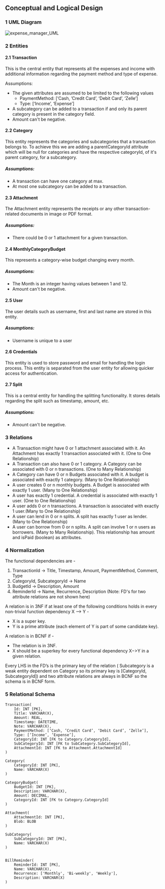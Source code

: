 ## Conceptual and Logical Design

### 1 UML Diagram
![expense_manager_UML](https://github.com/cs411-alawini/sp24-cs411-team051-OneOOne/assets/42375666/bf7c95e7-0277-49ab-8c0f-bc76424db6d7)


### 2 Entities

#### 2.1 Transaction
  This is the central entity that represents all the expenses and income with additional information regarding the payment method and type of expense.
  
  Assumptions:
  - The given attributes are assumed to be limited to the following values
      - PaymentMethod: [‘Cash, ’Credit Card’, ‘Debit Card’, ‘Zelle’]
      - Type: [‘Income’, ‘Expense’]
  - A subcategory can be added to a transaction if and only its parent category is present in the category field.
  - Amount can't be negative.

#### 2.2 Category
This entity represents the categories and subcategories that a transaction belongs to.
To achieve this we are adding a parentCategoryId attribute which will be null for categories and have the respective categoryId, of it's parent category, for a subcategory.
  ##### Assumptions:
  - A transaction can have one category at max.
  - At most one subcategory can be added to a transaction.


#### 2.3 Attachment
The Attachment entity represents the receipts or any other transaction-related documents in image or PDF format.

  ##### Assumptions:
  - There could be 0 or 1 attachment for a given transaction.

#### 2.4 MonthlyCategoryBudget
This represents a category-wise budget changing every month.

  ##### Assumptions:
  - The Month is an integer having values between 1 and 12.
  - Amount can't be negative.

#### 2.5  User
The user details such as username, first and last name are stored in this entity.

  ##### Assumptions:
  - Username is unique to a user

#### 2.6  Credentials
This entity is used to store password and email for handling the login process. This entity is separated from the user entity for allowing quicker access for authentication.


#### 2.7  Split
This is a central entity for handling the splitting functionality. It stores details regarding the split such as timestamp, amount, etc.

  ##### Assumptions:
  - Amount can't be negative.


### 3 Relations

- A Transaction might have 0 or 1 attachment associated with it. An Attachment has exactly 1 transaction associated with it. (One to One Relationship)
- A Transaction can also have 0 or 1 category. A Category can be associated with 0 or n transactions. (One to Many Relationship)
- A Category can have 0 or n Budgets associated with it. A budget is associated with exactly 1 category. (Many to One Relationship)
- A user creates 0 or n monthly budgets. A Budget is associated with exactly 1 user. (Many to One Relationship)
- A user has exactly 1 credential. A credential is associated with exactly 1 user. (One to One Relationship)
- A user adds 0 or n transactions. A transaction is associated with exactly 1 user.(Many to One Relationship)
- A user can lend in 0 or n splits. A split has exactly 1 user as lender. (Many to One Relationship)
- A user can borrow from 0 or n splits. A split can involve 1 or n users as borrowers. (Many to Many Relationship). This relationship has amount and isPaid (boolean) as attributes.

### 4 Normalization
The functional dependencies are -
1. TransactionId -> Title, Timestamp, Amount,  PaymentMethod, Comment, Type
2. CategoryId, SubcategoryId -> Name
3. BudgetId -> Description, Amount
4. ReminderId -> Name, Recurrence, Description
(Note: FD's for two attribute relations are not shown here)

A relation is in 3NF if at least one of the following conditions holds in every non-trivial function dependency X –> Y -
* X is a super key.
* Y is a prime attribute (each element of Y is part of some candidate key).

A relation is in BCNF if -
* The relation is in 3NF.
* X should be a superkey for every functional dependency X−>Y in a given relation. 

Every LHS in the FD’s is the primary key of the relation ( Subcategory is a weak entity dependent on Category so its primary key is [CategoryId, SubcategoryId]) and two attribute relations are always in BCNF so the schema is in BCNF form.


### 5 Relational Schema 
```
Transaction(
	Id: INT [PK],
	Title: VARCHAR(X),
	Amount: REAL,
	Timestamp: DATETIME,
	Note: VARCHAR(X),
	PaymentMethod: [‘Cash, ’Credit Card’, ‘Debit Card’, ‘Zelle’],
	Type: [‘Income’, ‘Expense’],
	CategoryId: INT [FK to Category.CategoryId],
	SubCategoryId: INT [FK to SubCategory.SubCategoryId],
	AttachmentId: INT [FK to Attachment.AttachmentId]
)

Category(
	CategoryId: INT [PK],
	Name: VARCHAR(X)
)

CategoryBudget(
	BudgetId: INT [PK],
	Description: VARCHAR(X),
	Amount: DECIMAL,
	CategoryId: INT [FK to Category.CategoryId]
)

Attachment(
	AttachmentId: INT [PK],
	Blob: BLOB
)

SubCategory(
	SubCategoryId: INT [PK],
	Name: VARCHAR(X)
)


BillReminder(
	ReminderId: INT [PK],
	Name: VARCHAR(X),
	Recurrence: ['Monthly', 'Bi-weekly', 'Weekly'],
	Description: VARCHAR(X)
)
```

